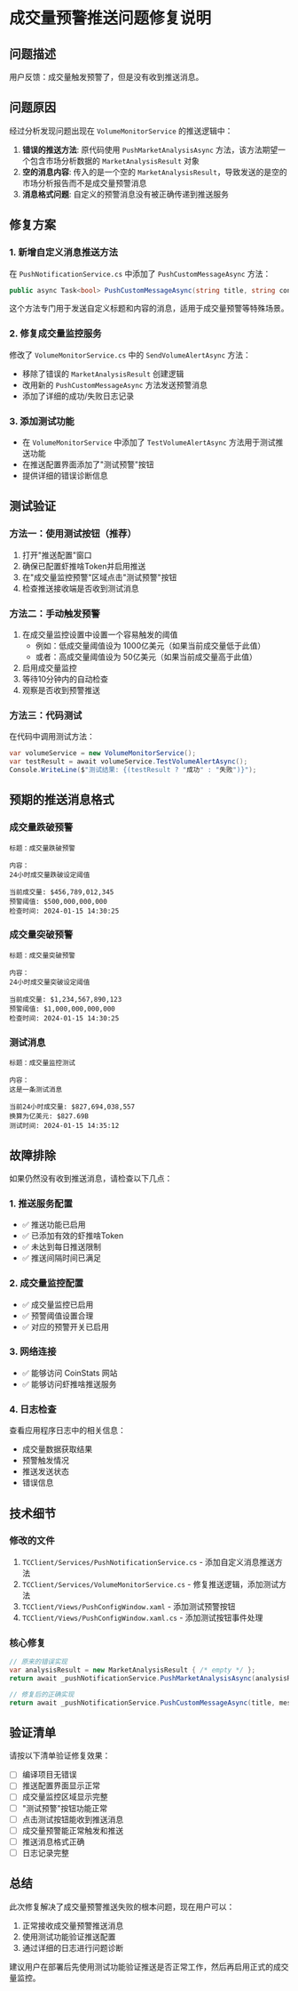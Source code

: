 # 成交量预警推送问题修复说明

## 问题描述
用户反馈：成交量触发预警了，但是没有收到推送消息。

## 问题原因
经过分析发现问题出现在 `VolumeMonitorService` 的推送逻辑中：

1. **错误的推送方法**: 原代码使用 `PushMarketAnalysisAsync` 方法，该方法期望一个包含市场分析数据的 `MarketAnalysisResult` 对象
2. **空的消息内容**: 传入的是一个空的 `MarketAnalysisResult`，导致发送的是空的市场分析报告而不是成交量预警消息
3. **消息格式问题**: 自定义的预警消息没有被正确传递到推送服务

## 修复方案

### 1. 新增自定义消息推送方法
在 `PushNotificationService.cs` 中添加了 `PushCustomMessageAsync` 方法：
```csharp
public async Task<bool> PushCustomMessageAsync(string title, string content)
```
这个方法专门用于发送自定义标题和内容的消息，适用于成交量预警等特殊场景。

### 2. 修复成交量监控服务
修改了 `VolumeMonitorService.cs` 中的 `SendVolumeAlertAsync` 方法：
- 移除了错误的 `MarketAnalysisResult` 创建逻辑
- 改用新的 `PushCustomMessageAsync` 方法发送预警消息
- 添加了详细的成功/失败日志记录

### 3. 添加测试功能
- 在 `VolumeMonitorService` 中添加了 `TestVolumeAlertAsync` 方法用于测试推送功能
- 在推送配置界面添加了"测试预警"按钮
- 提供详细的错误诊断信息

## 测试验证

### 方法一：使用测试按钮（推荐）
1. 打开"推送配置"窗口
2. 确保已配置虾推啥Token并启用推送
3. 在"成交量监控预警"区域点击"测试预警"按钮
4. 检查推送接收端是否收到测试消息

### 方法二：手动触发预警
1. 在成交量监控设置中设置一个容易触发的阈值
   - 例如：低成交量阈值设为 1000亿美元（如果当前成交量低于此值）
   - 或者：高成交量阈值设为 50亿美元（如果当前成交量高于此值）
2. 启用成交量监控
3. 等待10分钟内的自动检查
4. 观察是否收到预警推送

### 方法三：代码测试
在代码中调用测试方法：
```csharp
var volumeService = new VolumeMonitorService();
var testResult = await volumeService.TestVolumeAlertAsync();
Console.WriteLine($"测试结果: {(testResult ? "成功" : "失败")}");
```

## 预期的推送消息格式

### 成交量跌破预警
```
标题：成交量跌破预警

内容：
24小时成交量跌破设定阈值

当前成交量: $456,789,012,345
预警阈值: $500,000,000,000
检查时间: 2024-01-15 14:30:25
```

### 成交量突破预警
```
标题：成交量突破预警

内容：
24小时成交量突破设定阈值

当前成交量: $1,234,567,890,123
预警阈值: $1,000,000,000,000
检查时间: 2024-01-15 14:30:25
```

### 测试消息
```
标题：成交量监控测试

内容：
这是一条测试消息

当前24小时成交量: $827,694,038,557
换算为亿美元: $827.69B
测试时间: 2024-01-15 14:35:12
```

## 故障排除

如果仍然没有收到推送消息，请检查以下几点：

### 1. 推送服务配置
- ✅ 推送功能已启用
- ✅ 已添加有效的虾推啥Token
- ✅ 未达到每日推送限制
- ✅ 推送间隔时间已满足

### 2. 成交量监控配置
- ✅ 成交量监控已启用
- ✅ 预警阈值设置合理
- ✅ 对应的预警开关已启用

### 3. 网络连接
- ✅ 能够访问 CoinStats 网站
- ✅ 能够访问虾推啥推送服务

### 4. 日志检查
查看应用程序日志中的相关信息：
- 成交量数据获取结果
- 预警触发情况
- 推送发送状态
- 错误信息

## 技术细节

### 修改的文件
1. `TCClient/Services/PushNotificationService.cs` - 添加自定义消息推送方法
2. `TCClient/Services/VolumeMonitorService.cs` - 修复推送逻辑，添加测试方法
3. `TCClient/Views/PushConfigWindow.xaml` - 添加测试预警按钮
4. `TCClient/Views/PushConfigWindow.xaml.cs` - 添加测试按钮事件处理

### 核心修复
```csharp
// 原来的错误实现
var analysisResult = new MarketAnalysisResult { /* empty */ };
return await _pushNotificationService.PushMarketAnalysisAsync(analysisResult);

// 修复后的正确实现
return await _pushNotificationService.PushCustomMessageAsync(title, message);
```

## 验证清单

请按以下清单验证修复效果：

- [ ] 编译项目无错误
- [ ] 推送配置界面显示正常
- [ ] 成交量监控区域显示完整
- [ ] "测试预警"按钮功能正常
- [ ] 点击测试按钮能收到推送消息
- [ ] 成交量预警能正常触发和推送
- [ ] 推送消息格式正确
- [ ] 日志记录完整

## 总结

此次修复解决了成交量预警推送失败的根本问题，现在用户可以：
1. 正常接收成交量预警推送消息
2. 使用测试功能验证推送配置
3. 通过详细的日志进行问题诊断

建议用户在部署后先使用测试功能验证推送是否正常工作，然后再启用正式的成交量监控。 